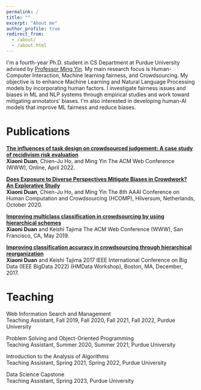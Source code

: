 ```yaml
---
permalink: /
title: ""
excerpt: "About me"
author_profile: true
redirect_from: 
  - /about/
  - /about.html
---
```


I'm a fourth-year Ph.D. student in CS Department at Purdue University advised by [Professor Ming Yin](http://mingyin.org/). My main research focus is Human-Computer Interaction, Machine learning fairness, and Crowdsourcing. My objective is to enhance Machine Learning and Natural Language Processing models by incorporating human factors. I investigate fairness issues and biases in ML and NLP systems through empirical studies and work toward mitigating annotators' biases. I'm also interested in developing human-AI models that improve ML fairness and reduce biases.


Publications
======

[**The influences of task design on crowdsourced judgement: A case study of recidivism risk evaluation**](https://dl.acm.org/doi/pdf/10.1145/3485447.3512239)\
**Xiaoni Duan**, Chien-Ju Ho, and Ming Yin
The ACM Web Conference (WWW), Online, April 2022.

[**Does Exposure to Diverse Perspectives Mitigate Biases in Crowdwork? An Explorative Study**](http://mingyin.org/paper/HCOMP-20/diversity.pdf)\
**Xiaoni Duan**, Chien-Ju Ho, and Ming Yin
The 8th AAAI Conference on Human Computation and Crowdsourcing (HCOMP), Hilversum, Netherlands, October 2020.

[**Improving multiclass classification in crowdsourcing by using hierarchical schemes**](https://dl.acm.org/doi/pdf/10.1145/3308558.3313749?casa_token=Uxj572FEFQoAAAAA:svkgPgB1lN9HvMyR_IiJmUeFGiUBGcFj41ON0pvpwdqGx4roPrwUz4kYB1Hbqz5zeE2K0fFGK1c7TA)\
**Xiaoni Duan** and Keishi Tajima
The ACM Web Conference (WWW), San Francisco, CA,  May 2019.

[**Improving classification accuracy in crowdsourcing through hierarchical reorganization**](https://ieeexplore.ieee.org/stamp/stamp.jsp?arnumber=8258467&casa_token=kSHh2kfCyT4AAAAA:6sckfb1tRcsODINEo04yukZXUH6Gydam3GMn_V6tpi2cG8RHF1DV-KjkWOuD9ioQBr176x99tQ&tag=1)\
**Xiaoni Duan** and Keishi Tajima
2017 IEEE International Conference on Big Data (IEEE BigData 2022) (HMData Workshop), Boston, MA, December, 2017.


Teaching
=========
Web Information Search and Management\
Teaching Assistant, Fall 2019, Fall 2020, Fall 2021, Fall 2022, Purdue University

Problem Solving and Object-Oriented Programming\
Teaching Assistant, Summer 2020, Summer 2021, Purdue University

Introduction to the Analysis of Algorithms\
Teaching Assistant, Spring 2021, Spring 2022, Purdue University

Data Science Capstone\
Teaching Assistant, Spring 2023, Purdue University
